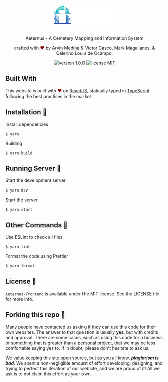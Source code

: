 <div align="center">
  <img alt="Aeternus_Logo" src="public/aeternus-logo-light.png" height="64" />
</div>

<br>
<p align="center">
Aeternus - A Cemetery Mapping and Information System
</p>
<p align="center">
crafted with <span style="color: #8b0000;">&hearts;</span> by <a href="https://arvinrhen.me">Arvin Medina</a><span> & Victor Casco, Mark Magallanes, & Celerino Louis de Ocampo</span>.
</p>
<p align="center">
    <img src="https://img.shields.io/badge/version-1.0.0-yellowgreen" alt="version 1.0.0"/>
    <img src="https://img.shields.io/badge/license-MIT-brightgreen" alt="license MIT"/>
</p>

## Built With

This website is built with <span style="color: #8b0000;">&hearts;</span> on [ReactJS](https://reactjs.org/), statically typed in [TypeScript](https://www.typescriptlang.org/) following the best practises in the market.

## Installation 🔧

Install dependencies

```
$ yarn
```

Building

```
$ yarn build
```

## Running Server 🚀

Start the development server

```
$ yarn dev
```

Start the server

```
$ yarn start
```

## Other Commands 🚧

Use ESLint to check all files

```
$ yarn lint
```

Format the code using Prettier

```
$ yarn format
```

## License 📜

`Aeternus-Frontend` is available under the MIT license. See the LICENSE file for more info.


## Forking this repo 🚨

Many people have contacted us asking if they can use this code for their own websites. The answer to that question is usually **yes**, but with credits and approval. There are some cases, such as using this code for a business or something that is greater than a personal project, that we may be less comfortable saying yes to. If in doubt, please don't hesitate to ask us.

We value keeping this site open source, but as you all know, _**plagiarism is bad**_. We spent a non-negligible amount of effort developing, designing, and trying to perfect this iteration of our website, and we are proud of it! All we ask is to not claim this effort as your own.

